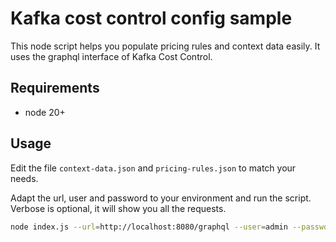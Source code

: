 # Kafka cost control config sample

This node script helps you populate pricing rules and context data easily. It uses the graphql interface of Kafka Cost
Control.

## Requirements

* node 20+

## Usage

Edit the file `context-data.json` and `pricing-rules.json` to match your needs.

Adapt the url, user and password to your environment and run the script. Verbose is optional, it will show you all the
requests.

```bash
node index.js --url=http://localhost:8080/graphql --user=admin --password=kpwx06KsQ2Sbi7Tp2N2l --verbose
```
